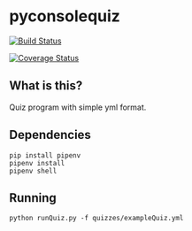 # pyconsolequiz

[![Build Status](https://travis-ci.org/HenryFBP/pyconsolequiz.svg?branch=master)](https://travis-ci.org/HenryFBP/pyconsolequiz)

[![Coverage Status](https://coveralls.io/repos/github/HenryFBP/pyconsolequiz/badge.svg?branch=master)](https://coveralls.io/github/HenryFBP/pyconsolequiz?branch=master)

## What is this?

Quiz program with simple yml format.

## Dependencies

    pip install pipenv
    pipenv install
    pipenv shell

## Running

    python runQuiz.py -f quizzes/exampleQuiz.yml
